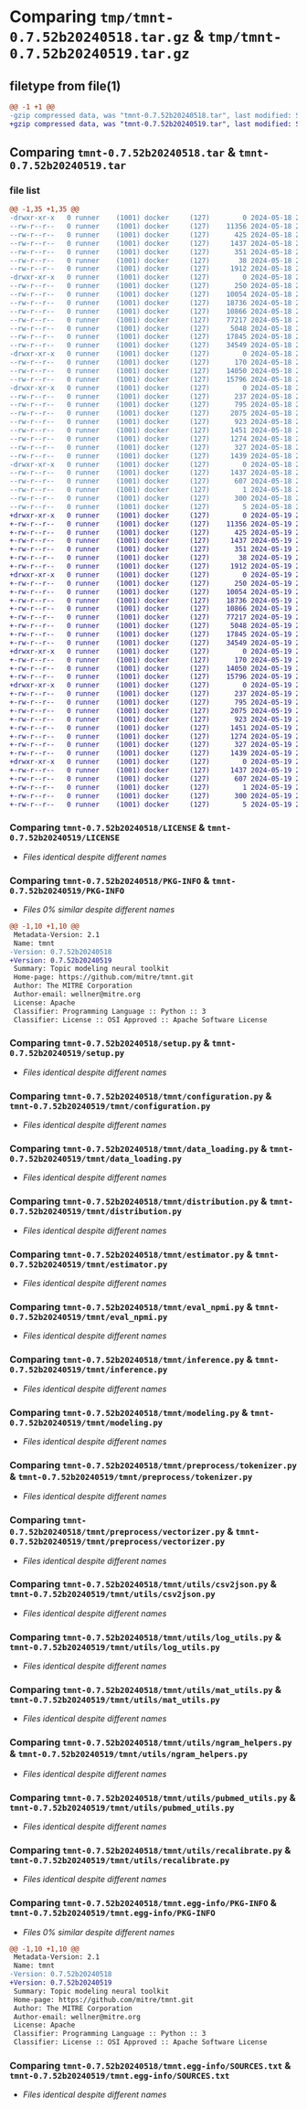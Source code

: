 # Comparing `tmp/tmnt-0.7.52b20240518.tar.gz` & `tmp/tmnt-0.7.52b20240519.tar.gz`

## filetype from file(1)

```diff
@@ -1 +1 @@
-gzip compressed data, was "tmnt-0.7.52b20240518.tar", last modified: Sat May 18 23:05:02 2024, max compression
+gzip compressed data, was "tmnt-0.7.52b20240519.tar", last modified: Sun May 19 23:05:12 2024, max compression
```

## Comparing `tmnt-0.7.52b20240518.tar` & `tmnt-0.7.52b20240519.tar`

### file list

```diff
@@ -1,35 +1,35 @@
-drwxr-xr-x   0 runner    (1001) docker     (127)        0 2024-05-18 23:05:02.093041 tmnt-0.7.52b20240518/
--rw-r--r--   0 runner    (1001) docker     (127)    11356 2024-05-18 23:04:52.000000 tmnt-0.7.52b20240518/LICENSE
--rw-r--r--   0 runner    (1001) docker     (127)      425 2024-05-18 23:04:52.000000 tmnt-0.7.52b20240518/NOTICE
--rw-r--r--   0 runner    (1001) docker     (127)     1437 2024-05-18 23:05:02.093041 tmnt-0.7.52b20240518/PKG-INFO
--rw-r--r--   0 runner    (1001) docker     (127)      351 2024-05-18 23:04:52.000000 tmnt-0.7.52b20240518/README.md
--rw-r--r--   0 runner    (1001) docker     (127)       38 2024-05-18 23:05:02.093041 tmnt-0.7.52b20240518/setup.cfg
--rw-r--r--   0 runner    (1001) docker     (127)     1912 2024-05-18 23:04:52.000000 tmnt-0.7.52b20240518/setup.py
-drwxr-xr-x   0 runner    (1001) docker     (127)        0 2024-05-18 23:05:02.089041 tmnt-0.7.52b20240518/tmnt/
--rw-r--r--   0 runner    (1001) docker     (127)      250 2024-05-18 23:04:52.000000 tmnt-0.7.52b20240518/tmnt/__init__.py
--rw-r--r--   0 runner    (1001) docker     (127)    10054 2024-05-18 23:04:52.000000 tmnt-0.7.52b20240518/tmnt/configuration.py
--rw-r--r--   0 runner    (1001) docker     (127)    18736 2024-05-18 23:04:52.000000 tmnt-0.7.52b20240518/tmnt/data_loading.py
--rw-r--r--   0 runner    (1001) docker     (127)    10866 2024-05-18 23:04:52.000000 tmnt-0.7.52b20240518/tmnt/distribution.py
--rw-r--r--   0 runner    (1001) docker     (127)    77217 2024-05-18 23:04:52.000000 tmnt-0.7.52b20240518/tmnt/estimator.py
--rw-r--r--   0 runner    (1001) docker     (127)     5048 2024-05-18 23:04:52.000000 tmnt-0.7.52b20240518/tmnt/eval_npmi.py
--rw-r--r--   0 runner    (1001) docker     (127)    17845 2024-05-18 23:04:52.000000 tmnt-0.7.52b20240518/tmnt/inference.py
--rw-r--r--   0 runner    (1001) docker     (127)    34549 2024-05-18 23:04:52.000000 tmnt-0.7.52b20240518/tmnt/modeling.py
-drwxr-xr-x   0 runner    (1001) docker     (127)        0 2024-05-18 23:05:02.093041 tmnt-0.7.52b20240518/tmnt/preprocess/
--rw-r--r--   0 runner    (1001) docker     (127)      170 2024-05-18 23:04:52.000000 tmnt-0.7.52b20240518/tmnt/preprocess/__init__.py
--rw-r--r--   0 runner    (1001) docker     (127)    14050 2024-05-18 23:04:52.000000 tmnt-0.7.52b20240518/tmnt/preprocess/tokenizer.py
--rw-r--r--   0 runner    (1001) docker     (127)    15796 2024-05-18 23:04:52.000000 tmnt-0.7.52b20240518/tmnt/preprocess/vectorizer.py
-drwxr-xr-x   0 runner    (1001) docker     (127)        0 2024-05-18 23:05:02.093041 tmnt-0.7.52b20240518/tmnt/utils/
--rw-r--r--   0 runner    (1001) docker     (127)      237 2024-05-18 23:04:52.000000 tmnt-0.7.52b20240518/tmnt/utils/__init__.py
--rw-r--r--   0 runner    (1001) docker     (127)      795 2024-05-18 23:04:52.000000 tmnt-0.7.52b20240518/tmnt/utils/csv2json.py
--rw-r--r--   0 runner    (1001) docker     (127)     2075 2024-05-18 23:04:52.000000 tmnt-0.7.52b20240518/tmnt/utils/log_utils.py
--rw-r--r--   0 runner    (1001) docker     (127)      923 2024-05-18 23:04:52.000000 tmnt-0.7.52b20240518/tmnt/utils/mat_utils.py
--rw-r--r--   0 runner    (1001) docker     (127)     1451 2024-05-18 23:04:52.000000 tmnt-0.7.52b20240518/tmnt/utils/ngram_helpers.py
--rw-r--r--   0 runner    (1001) docker     (127)     1274 2024-05-18 23:04:52.000000 tmnt-0.7.52b20240518/tmnt/utils/pubmed_utils.py
--rw-r--r--   0 runner    (1001) docker     (127)      327 2024-05-18 23:04:52.000000 tmnt-0.7.52b20240518/tmnt/utils/random.py
--rw-r--r--   0 runner    (1001) docker     (127)     1439 2024-05-18 23:04:52.000000 tmnt-0.7.52b20240518/tmnt/utils/recalibrate.py
-drwxr-xr-x   0 runner    (1001) docker     (127)        0 2024-05-18 23:05:02.093041 tmnt-0.7.52b20240518/tmnt.egg-info/
--rw-r--r--   0 runner    (1001) docker     (127)     1437 2024-05-18 23:05:02.000000 tmnt-0.7.52b20240518/tmnt.egg-info/PKG-INFO
--rw-r--r--   0 runner    (1001) docker     (127)      607 2024-05-18 23:05:02.000000 tmnt-0.7.52b20240518/tmnt.egg-info/SOURCES.txt
--rw-r--r--   0 runner    (1001) docker     (127)        1 2024-05-18 23:05:02.000000 tmnt-0.7.52b20240518/tmnt.egg-info/dependency_links.txt
--rw-r--r--   0 runner    (1001) docker     (127)      300 2024-05-18 23:05:02.000000 tmnt-0.7.52b20240518/tmnt.egg-info/requires.txt
--rw-r--r--   0 runner    (1001) docker     (127)        5 2024-05-18 23:05:02.000000 tmnt-0.7.52b20240518/tmnt.egg-info/top_level.txt
+drwxr-xr-x   0 runner    (1001) docker     (127)        0 2024-05-19 23:05:12.103870 tmnt-0.7.52b20240519/
+-rw-r--r--   0 runner    (1001) docker     (127)    11356 2024-05-19 23:05:03.000000 tmnt-0.7.52b20240519/LICENSE
+-rw-r--r--   0 runner    (1001) docker     (127)      425 2024-05-19 23:05:03.000000 tmnt-0.7.52b20240519/NOTICE
+-rw-r--r--   0 runner    (1001) docker     (127)     1437 2024-05-19 23:05:12.103870 tmnt-0.7.52b20240519/PKG-INFO
+-rw-r--r--   0 runner    (1001) docker     (127)      351 2024-05-19 23:05:03.000000 tmnt-0.7.52b20240519/README.md
+-rw-r--r--   0 runner    (1001) docker     (127)       38 2024-05-19 23:05:12.103870 tmnt-0.7.52b20240519/setup.cfg
+-rw-r--r--   0 runner    (1001) docker     (127)     1912 2024-05-19 23:05:03.000000 tmnt-0.7.52b20240519/setup.py
+drwxr-xr-x   0 runner    (1001) docker     (127)        0 2024-05-19 23:05:12.099870 tmnt-0.7.52b20240519/tmnt/
+-rw-r--r--   0 runner    (1001) docker     (127)      250 2024-05-19 23:05:03.000000 tmnt-0.7.52b20240519/tmnt/__init__.py
+-rw-r--r--   0 runner    (1001) docker     (127)    10054 2024-05-19 23:05:03.000000 tmnt-0.7.52b20240519/tmnt/configuration.py
+-rw-r--r--   0 runner    (1001) docker     (127)    18736 2024-05-19 23:05:03.000000 tmnt-0.7.52b20240519/tmnt/data_loading.py
+-rw-r--r--   0 runner    (1001) docker     (127)    10866 2024-05-19 23:05:03.000000 tmnt-0.7.52b20240519/tmnt/distribution.py
+-rw-r--r--   0 runner    (1001) docker     (127)    77217 2024-05-19 23:05:03.000000 tmnt-0.7.52b20240519/tmnt/estimator.py
+-rw-r--r--   0 runner    (1001) docker     (127)     5048 2024-05-19 23:05:03.000000 tmnt-0.7.52b20240519/tmnt/eval_npmi.py
+-rw-r--r--   0 runner    (1001) docker     (127)    17845 2024-05-19 23:05:03.000000 tmnt-0.7.52b20240519/tmnt/inference.py
+-rw-r--r--   0 runner    (1001) docker     (127)    34549 2024-05-19 23:05:03.000000 tmnt-0.7.52b20240519/tmnt/modeling.py
+drwxr-xr-x   0 runner    (1001) docker     (127)        0 2024-05-19 23:05:12.099870 tmnt-0.7.52b20240519/tmnt/preprocess/
+-rw-r--r--   0 runner    (1001) docker     (127)      170 2024-05-19 23:05:03.000000 tmnt-0.7.52b20240519/tmnt/preprocess/__init__.py
+-rw-r--r--   0 runner    (1001) docker     (127)    14050 2024-05-19 23:05:03.000000 tmnt-0.7.52b20240519/tmnt/preprocess/tokenizer.py
+-rw-r--r--   0 runner    (1001) docker     (127)    15796 2024-05-19 23:05:03.000000 tmnt-0.7.52b20240519/tmnt/preprocess/vectorizer.py
+drwxr-xr-x   0 runner    (1001) docker     (127)        0 2024-05-19 23:05:12.103870 tmnt-0.7.52b20240519/tmnt/utils/
+-rw-r--r--   0 runner    (1001) docker     (127)      237 2024-05-19 23:05:03.000000 tmnt-0.7.52b20240519/tmnt/utils/__init__.py
+-rw-r--r--   0 runner    (1001) docker     (127)      795 2024-05-19 23:05:03.000000 tmnt-0.7.52b20240519/tmnt/utils/csv2json.py
+-rw-r--r--   0 runner    (1001) docker     (127)     2075 2024-05-19 23:05:03.000000 tmnt-0.7.52b20240519/tmnt/utils/log_utils.py
+-rw-r--r--   0 runner    (1001) docker     (127)      923 2024-05-19 23:05:03.000000 tmnt-0.7.52b20240519/tmnt/utils/mat_utils.py
+-rw-r--r--   0 runner    (1001) docker     (127)     1451 2024-05-19 23:05:03.000000 tmnt-0.7.52b20240519/tmnt/utils/ngram_helpers.py
+-rw-r--r--   0 runner    (1001) docker     (127)     1274 2024-05-19 23:05:03.000000 tmnt-0.7.52b20240519/tmnt/utils/pubmed_utils.py
+-rw-r--r--   0 runner    (1001) docker     (127)      327 2024-05-19 23:05:03.000000 tmnt-0.7.52b20240519/tmnt/utils/random.py
+-rw-r--r--   0 runner    (1001) docker     (127)     1439 2024-05-19 23:05:03.000000 tmnt-0.7.52b20240519/tmnt/utils/recalibrate.py
+drwxr-xr-x   0 runner    (1001) docker     (127)        0 2024-05-19 23:05:12.103870 tmnt-0.7.52b20240519/tmnt.egg-info/
+-rw-r--r--   0 runner    (1001) docker     (127)     1437 2024-05-19 23:05:12.000000 tmnt-0.7.52b20240519/tmnt.egg-info/PKG-INFO
+-rw-r--r--   0 runner    (1001) docker     (127)      607 2024-05-19 23:05:12.000000 tmnt-0.7.52b20240519/tmnt.egg-info/SOURCES.txt
+-rw-r--r--   0 runner    (1001) docker     (127)        1 2024-05-19 23:05:12.000000 tmnt-0.7.52b20240519/tmnt.egg-info/dependency_links.txt
+-rw-r--r--   0 runner    (1001) docker     (127)      300 2024-05-19 23:05:12.000000 tmnt-0.7.52b20240519/tmnt.egg-info/requires.txt
+-rw-r--r--   0 runner    (1001) docker     (127)        5 2024-05-19 23:05:12.000000 tmnt-0.7.52b20240519/tmnt.egg-info/top_level.txt
```

### Comparing `tmnt-0.7.52b20240518/LICENSE` & `tmnt-0.7.52b20240519/LICENSE`

 * *Files identical despite different names*

### Comparing `tmnt-0.7.52b20240518/PKG-INFO` & `tmnt-0.7.52b20240519/PKG-INFO`

 * *Files 0% similar despite different names*

```diff
@@ -1,10 +1,10 @@
 Metadata-Version: 2.1
 Name: tmnt
-Version: 0.7.52b20240518
+Version: 0.7.52b20240519
 Summary: Topic modeling neural toolkit
 Home-page: https://github.com/mitre/tmnt.git
 Author: The MITRE Corporation
 Author-email: wellner@mitre.org
 License: Apache
 Classifier: Programming Language :: Python :: 3
 Classifier: License :: OSI Approved :: Apache Software License
```

### Comparing `tmnt-0.7.52b20240518/setup.py` & `tmnt-0.7.52b20240519/setup.py`

 * *Files identical despite different names*

### Comparing `tmnt-0.7.52b20240518/tmnt/configuration.py` & `tmnt-0.7.52b20240519/tmnt/configuration.py`

 * *Files identical despite different names*

### Comparing `tmnt-0.7.52b20240518/tmnt/data_loading.py` & `tmnt-0.7.52b20240519/tmnt/data_loading.py`

 * *Files identical despite different names*

### Comparing `tmnt-0.7.52b20240518/tmnt/distribution.py` & `tmnt-0.7.52b20240519/tmnt/distribution.py`

 * *Files identical despite different names*

### Comparing `tmnt-0.7.52b20240518/tmnt/estimator.py` & `tmnt-0.7.52b20240519/tmnt/estimator.py`

 * *Files identical despite different names*

### Comparing `tmnt-0.7.52b20240518/tmnt/eval_npmi.py` & `tmnt-0.7.52b20240519/tmnt/eval_npmi.py`

 * *Files identical despite different names*

### Comparing `tmnt-0.7.52b20240518/tmnt/inference.py` & `tmnt-0.7.52b20240519/tmnt/inference.py`

 * *Files identical despite different names*

### Comparing `tmnt-0.7.52b20240518/tmnt/modeling.py` & `tmnt-0.7.52b20240519/tmnt/modeling.py`

 * *Files identical despite different names*

### Comparing `tmnt-0.7.52b20240518/tmnt/preprocess/tokenizer.py` & `tmnt-0.7.52b20240519/tmnt/preprocess/tokenizer.py`

 * *Files identical despite different names*

### Comparing `tmnt-0.7.52b20240518/tmnt/preprocess/vectorizer.py` & `tmnt-0.7.52b20240519/tmnt/preprocess/vectorizer.py`

 * *Files identical despite different names*

### Comparing `tmnt-0.7.52b20240518/tmnt/utils/csv2json.py` & `tmnt-0.7.52b20240519/tmnt/utils/csv2json.py`

 * *Files identical despite different names*

### Comparing `tmnt-0.7.52b20240518/tmnt/utils/log_utils.py` & `tmnt-0.7.52b20240519/tmnt/utils/log_utils.py`

 * *Files identical despite different names*

### Comparing `tmnt-0.7.52b20240518/tmnt/utils/mat_utils.py` & `tmnt-0.7.52b20240519/tmnt/utils/mat_utils.py`

 * *Files identical despite different names*

### Comparing `tmnt-0.7.52b20240518/tmnt/utils/ngram_helpers.py` & `tmnt-0.7.52b20240519/tmnt/utils/ngram_helpers.py`

 * *Files identical despite different names*

### Comparing `tmnt-0.7.52b20240518/tmnt/utils/pubmed_utils.py` & `tmnt-0.7.52b20240519/tmnt/utils/pubmed_utils.py`

 * *Files identical despite different names*

### Comparing `tmnt-0.7.52b20240518/tmnt/utils/recalibrate.py` & `tmnt-0.7.52b20240519/tmnt/utils/recalibrate.py`

 * *Files identical despite different names*

### Comparing `tmnt-0.7.52b20240518/tmnt.egg-info/PKG-INFO` & `tmnt-0.7.52b20240519/tmnt.egg-info/PKG-INFO`

 * *Files 0% similar despite different names*

```diff
@@ -1,10 +1,10 @@
 Metadata-Version: 2.1
 Name: tmnt
-Version: 0.7.52b20240518
+Version: 0.7.52b20240519
 Summary: Topic modeling neural toolkit
 Home-page: https://github.com/mitre/tmnt.git
 Author: The MITRE Corporation
 Author-email: wellner@mitre.org
 License: Apache
 Classifier: Programming Language :: Python :: 3
 Classifier: License :: OSI Approved :: Apache Software License
```

### Comparing `tmnt-0.7.52b20240518/tmnt.egg-info/SOURCES.txt` & `tmnt-0.7.52b20240519/tmnt.egg-info/SOURCES.txt`

 * *Files identical despite different names*

